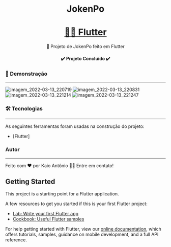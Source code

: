 <h1 align="center">JokenPo</h1>

<h1 align="center">
    <a href="https://flutter.dev">👨‍💻 Flutter</a>
</h1>
<p align="center">🚀 Projeto de JokenPo feito em Flutter</p>

<h4 align="center"> 
	✔️ Projeto Concluído ✔️
</h4>

### 📱 Demonstração
---
![imagem_2022-03-13_220719](https://user-images.githubusercontent.com/75454785/158088496-f9372d96-c3bf-4f38-bf12-b8a6f26bd4d8.png)
![imagem_2022-03-13_220831](https://user-images.githubusercontent.com/75454785/158088499-1fcd6bbf-cd83-4c9f-97ec-422c6504849d.png)
<br>
![imagem_2022-03-13_221214](https://user-images.githubusercontent.com/75454785/158088761-6eca1ec3-1ce4-497f-ab84-b01418ea82cf.png)
![imagem_2022-03-13_221247](https://user-images.githubusercontent.com/75454785/158088770-404d9d03-9069-4ab5-9822-e0d11eec58b2.png)


### 🛠 Tecnologias
---

As seguintes ferramentas foram usadas na construção do projeto:

- [Flutter]

### Autor
---

Feito com ❤️ por Kaio Antônio 👋🏻 Entre em contato!


## Getting Started

This project is a starting point for a Flutter application.

A few resources to get you started if this is your first Flutter project:

- [Lab: Write your first Flutter app](https://flutter.dev/docs/get-started/codelab)
- [Cookbook: Useful Flutter samples](https://flutter.dev/docs/cookbook)

For help getting started with Flutter, view our
[online documentation](https://flutter.dev/docs), which offers tutorials,
samples, guidance on mobile development, and a full API reference.
